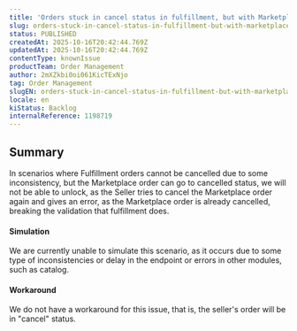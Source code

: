 ```yaml
---
title: 'Orders stuck in cancel status in fulfillment, but with Marketplace canceled.'
slug: orders-stuck-in-cancel-status-in-fulfillment-but-with-marketplace-canceled
status: PUBLISHED
createdAt: 2025-10-16T20:42:44.769Z
updatedAt: 2025-10-16T20:42:44.769Z
contentType: knownIssue
productTeam: Order Management
author: 2mXZkbi0oi061KicTExNjo
tag: Order Management
slugEN: orders-stuck-in-cancel-status-in-fulfillment-but-with-marketplace-canceled
locale: en
kiStatus: Backlog
internalReference: 1198719
---
```


## Summary


In scenarios where Fulfillment orders cannot be cancelled due to some inconsistency, but the Marketplace order can go to cancelled status, we will not be able to unlock, as the Seller tries to cancel the Marketplace order again and gives an error, as the Marketplace order is already cancelled, breaking the validation that fulfillment does.


#### Simulation


We are currently unable to simulate this scenario, as it occurs due to some type of inconsistencies or delay in the endpoint or errors in other modules, such as catalog.


#### Workaround


We do not have a workaround for this issue, that is, the seller's order will be in "cancel" status.



